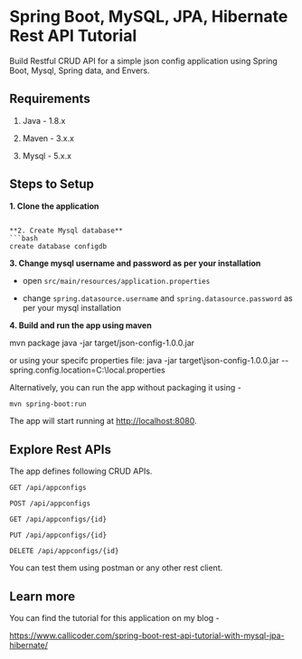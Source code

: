 # Spring Boot, MySQL, JPA, Hibernate Rest API Tutorial

Build Restful CRUD API for a simple json config application using Spring Boot, Mysql, Spring data, and Envers.

## Requirements

1. Java - 1.8.x

2. Maven - 3.x.x

3. Mysql - 5.x.x

## Steps to Setup

**1. Clone the application**

```

**2. Create Mysql database**
```bash
create database configdb
```

**3. Change mysql username and password as per your installation**

+ open `src/main/resources/application.properties`

+ change `spring.datasource.username` and `spring.datasource.password` as per your mysql installation

**4. Build and run the app using maven**

mvn package
java -jar target/json-config-1.0.0.jar

or using your specifc properties file:
java -jar target\json-config-1.0.0.jar --spring.config.location=C:\local.properties

Alternatively, you can run the app without packaging it using -

```bash
mvn spring-boot:run
```

The app will start running at <http://localhost:8080>.

## Explore Rest APIs

The app defines following CRUD APIs.

    GET /api/appconfigs
    
    POST /api/appconfigs
    
    GET /api/appconfigs/{id}
    
    PUT /api/appconfigs/{id}
    
    DELETE /api/appconfigs/{id}

You can test them using postman or any other rest client.

## Learn more

You can find the tutorial for this application on my blog -

<https://www.callicoder.com/spring-boot-rest-api-tutorial-with-mysql-jpa-hibernate/>
